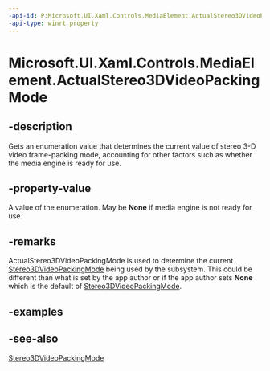 ```yaml
---
-api-id: P:Microsoft.UI.Xaml.Controls.MediaElement.ActualStereo3DVideoPackingMode
-api-type: winrt property
---
```


<!-- Property syntax
public Windows.UI.Xaml.Media.Stereo3DVideoPackingMode ActualStereo3DVideoPackingMode { get; }
-->

# Microsoft.UI.Xaml.Controls.MediaElement.ActualStereo3DVideoPackingMode

## -description
Gets an enumeration value that determines the current value of stereo 3-D video frame-packing mode, accounting for other factors such as whether the media engine is ready for use.

## -property-value
A value of the enumeration. May be **None** if media engine is not ready for use.

## -remarks
ActualStereo3DVideoPackingMode is used to determine the current [Stereo3DVideoPackingMode](mediaelement_stereo3dvideopackingmode.md) being used by the subsystem. This could be different than what is set by the app author or if the app author sets **None** which is the default of [Stereo3DVideoPackingMode](mediaelement_stereo3dvideopackingmode.md).

## -examples

## -see-also
[Stereo3DVideoPackingMode](mediaelement_stereo3dvideopackingmode.md)
